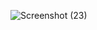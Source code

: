 ![Screenshot (23)](https://user-images.githubusercontent.com/102612221/172478530-8ceca1b2-062b-4f6a-bb10-753e965a528c.png)
